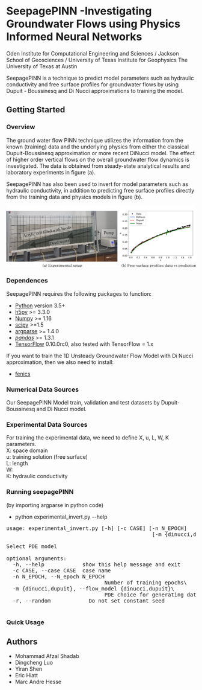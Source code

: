 # SeepagePINN -Investigating Groundwater Flows using Physics Informed Neural Networks
Oden Institute for Computational Engineering and Sciences / Jackson School of Geosciences / University of Texas Institute for Geophysics
The University of Texas at Austin

SeepagePINN is a technique to predict model parameters such as hydraulic conductivity and free surface profiles for groundwater flows by using Dupuit - Boussinesq and Di Nucci approximations to training the model.


## Getting Started

### Overview

The ground water flow PINN technique utilizes the information from the known (training) data and the underlying physics from either the classical Dupuit-Boussinesq approximation or more recent DiNucci model. The effect of higher order vertical flows on the overall groundwater flow dynamics is investigated. The data is obtained from steady-state analytical results and laboratory experiments in figure (a).

SeepagePINN has also been used to invert for model parameters such as hydraulic conductivity, in addition to predicting free surface profiles directly from the training data and physics models in figure (b).

![cover](/src/paper/Cover.png?raw=true)

### Dependences

SeepagePINN requires the following packages to function:
- [Python](https://www.python.org/) version 3.5+
- [h5py](http://www.h5py.org/) >= 3.3.0
- [Numpy](http://www.numpy.org/) >= 1.16
- [scipy](https://www.scipy.org/) >=1.5
- [argparse](https://pypi.org/project/argparse/) >= 1.4.0
- [*pandas*](https://pandas.pydata.org/) >= 1.3.1
- [TensorFlow](https://www.tensorflow.org/) 0.10.0rc0, also tested with
  TensorFlow = 1.x

If you want to train the 1D Unsteady Groundwater Flow Model with Di Nucci approximation, then we also need to install:
- [fenics](https://fenicsproject.org/) 

### Numerical Data Sources
Our SeepagePINN Model train, validation and test datasets by Dupuit-Boussinesq and Di Nucci model.


### Experimental Data Sources
For training the experimental data, we need to define X, u, L, W, K parameters.\
X: space domain\
u: training solution (free surface)\
L: length\
W: \
K: hydraulic conductivity

### Running seepagePINN
(by importing argparse in python code)
- python experimental_invert.py --help

<pre>
usage: experimental_invert.py [-h] [-c CASE] [-n N_EPOCH]
                                              [-m {dinucci,dupuit}] [-r]

Select PDE model

optional arguments:
  -h, --help            show this help message and exit
  -c CASE, --case CASE  case name
  -n N_EPOCH, --N_epoch N_EPOCH
                               Number of training epochs\
  -m {dinucci,dupuit}, --flow_model {dinucci,dupuit}\
                               PDE choice for generating data: dinucci or dupuit\
  -r, --random            Do not set constant seed

</pre>

### Quick Usage


## Authors
- Mohammad Afzal Shadab
- Dingcheng Luo
- Yiran Shen
- Eric Hiatt
- Marc Andre Hesse
